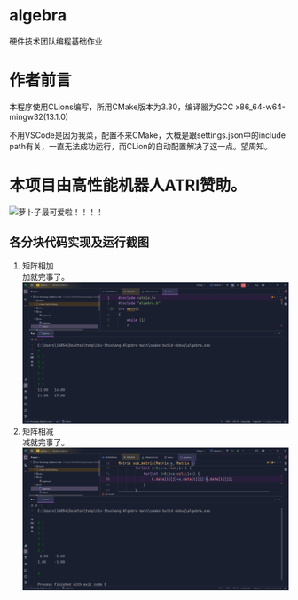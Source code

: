 # algebra
硬件技术团队编程基础作业
# 作者前言
本程序使用CLions编写，所用CMake版本为3.30，编译器为GCC x86_64-w64-mingw32(13.1.0)

不用VSCode是因为我菜，配置不来CMake，大概是跟settings.json中的include path有关，一直无法成功运行，而CLion的自动配置解决了这一点。望周知。
# 本项目由高性能机器人ATRI赞助。
![萝卜子最可爱啦！！！！](https://mzh.moegirl.org.cn/%E4%BA%9A%E6%89%98%E8%8E%89#/media/File:ATRI_sidebar.png)
## 各分块代码实现及运行截图
1. 矩阵相加   
加就完事了。  
![矩阵相加](https://github.com/DearATRI/Liu-Shuchang-Algebra/blob/main/Screenshot%202024-07-02%20172823.png)
2. 矩阵相减  
减就完事了。  
![矩阵相减](https://github.com/DearATRI/Liu-Shuchang-Algebra/blob/main/Screenshot%202024-07-02%20173418.png)
